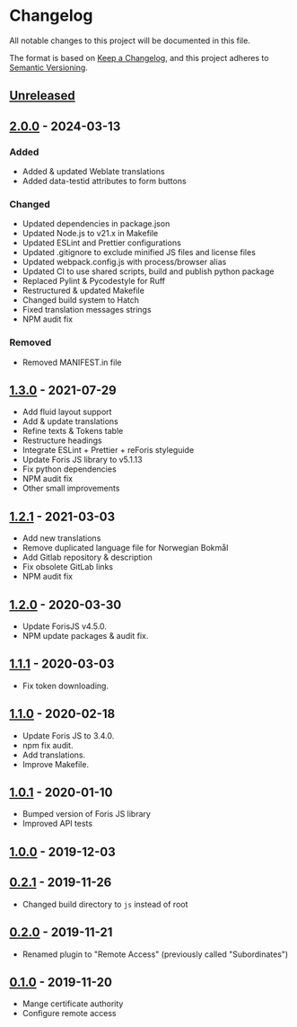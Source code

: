 # Changelog

All notable changes to this project will be documented in this file.

The format is based on [Keep a Changelog](https://keepachangelog.com/en/1.0.0/),
and this project adheres to
[Semantic Versioning](https://semver.org/spec/v2.0.0.html).

## [Unreleased]

## [2.0.0] - 2024-03-13

### Added

-   Added & updated Weblate translations
-   Added data-testid attributes to form buttons

### Changed

-   Updated dependencies in package.json
-   Updated Node.js to v21.x in Makefile
-   Updated ESLint and Prettier configurations
-   Updated .gitignore to exclude minified JS files and license files
-   Updated webpack.config.js with process/browser alias
-   Updated CI to use shared scripts, build and publish python package
-   Replaced Pylint & Pycodestyle for Ruff
-   Restructured & updated Makefile
-   Changed build system to Hatch
-   Fixed translation messages strings
-   NPM audit fix

### Removed

-   Removed MANIFEST.in file

## [1.3.0] - 2021-07-29

-   Add fluid layout support
-   Add & update translations
-   Refine texts & Tokens table
-   Restructure headings
-   Integrate ESLint + Prettier + reForis styleguide
-   Update Foris JS library to v5.1.13
-   Fix python dependencies
-   NPM audit fix
-   Other small improvements

## [1.2.1] - 2021-03-03

-   Add new translations
-   Remove duplicated language file for Norwegian Bokmål
-   Add Gitlab repository & description
-   Fix obsolete GitLab links
-   NPM audit fix

## [1.2.0] - 2020-03-30

-   Update ForisJS v4.5.0.
-   NPM update packages & audit fix.

## [1.1.1] - 2020-03-03

-   Fix token downloading.

## [1.1.0] - 2020-02-18

-   Update Foris JS to 3.4.0.
-   npm fix audit.
-   Add translations.
-   Improve Makefile.

## [1.0.1] - 2020-01-10

-   Bumped version of Foris JS library
-   Improved API tests

## [1.0.0] - 2019-12-03

## [0.2.1] - 2019-11-26

-   Changed build directory to `js` instead of root

## [0.2.0] - 2019-11-21

-   Renamed plugin to "Remote Access" (previously called "Subordinates")

## [0.1.0] - 2019-11-20

-   Mange certificate authority
-   Configure remote access

[unreleased]: https://gitlab.nic.cz/turris/reforis/reforis-remote-access/-/compare/v2.0.0...master
[2.0.0]: https://gitlab.nic.cz/turris/reforis/reforis-remote-access/-/compare/v1.3.0...v2.0.0
[1.3.0]: https://gitlab.nic.cz/turris/reforis/reforis-remote-access/-/compare/v1.2.1...v1.3.0
[1.2.1]: https://gitlab.nic.cz/turris/reforis/reforis-remote-access/-/compare/v1.2.0...v1.2.1
[1.2.0]: https://gitlab.nic.cz/turris/reforis/reforis-remote-access/-/compare/v1.1.1...v1.2.0
[1.1.1]: https://gitlab.nic.cz/turris/reforis/reforis-remote-access/-/compare/v1.1.0...v1.1.1
[1.1.0]: https://gitlab.nic.cz/turris/reforis/reforis-remote-access/-/compare/v1.0.1...v1.1.0
[1.0.1]: https://gitlab.nic.cz/turris/reforis/reforis-remote-access/-/compare/v1.0.0...v1.0.1
[1.0.0]: https://gitlab.nic.cz/turris/reforis/reforis-remote-access/-/compare/v0.2.1...v1.0.0
[0.2.1]: https://gitlab.nic.cz/turris/reforis/reforis-remote-access/-/compare/v0.2.0...v0.2.1
[0.2.0]: https://gitlab.nic.cz/turris/reforis/reforis-remote-access/-/compare/v0.1.0...v0.2.0
[0.1.0]: https://gitlab.nic.cz/turris/reforis/reforis-remote-access/-/tags/v0.1.0
